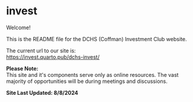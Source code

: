 # invest

Welcome!

This is the README file for the DCHS (Coffman) Investment Club website.

The current url to our site is:  
https://invest.quarto.pub/dchs-invest/

**Please Note:**  
This site and it's components serve only as online resources. The vast majority of  opportunities will be during meetings and discussions.

**Site Last Updated: 8/8/2024**
